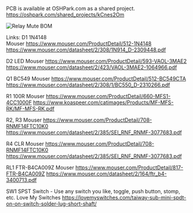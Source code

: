 PCB is available at OSHPark.com as a shared project.
https://oshpark.com/shared_projects/kCnes2Om


![Relay Mute BOM](https://github.com/Hastyman/Black-Hole-Mute/assets/16782548/20430a4c-fa4e-4d61-a87d-94ef63ab752f)

Links:
D1	1N4148	
Mouser	https://www.mouser.com/ProductDetail/512-1N4148	https://www.mouser.com/datasheet/2/308/1N914_D-2309448.pdf

D2	LED
Mouser	https://www.mouser.com/ProductDetail/593-VAOL-3MAE2	https://www.mouser.com/datasheet/2/423/VAOL-3MAE2-1064966.pdf

Q1	BC549
Mouser	https://www.mouser.com/ProductDetail/512-BC549CTA	https://www.mouser.com/datasheet/2/308/1/BC550_D-2310266.pdf

R1	100R
Mouser	https://www.mouser.com/ProductDetail/660-MFS1-4CC1000F	https://www.koaspeer.com/catimages/Products/MF-MFS-RK/MF-MFS-RK.pdf

R2, R3
Mouser	https://www.mouser.com/ProductDetail/708-RNMF14FTC10K0	https://www.mouser.com/datasheet/2/385/SEI_RNF_RNMF-3077683.pdf

R4	CLR
Mouser	https://www.mouser.com/ProductDetail/708-RNMF14FTC10K0	https://www.mouser.com/datasheet/2/385/SEI_RNF_RNMF-3077683.pdf

RL1	FTR-B4CA009Z
Mouser	https://www.mouser.com/ProductDetail/817-FTR-B4CA009Z	https://www.mouser.com/datasheet/2/164/ftr_b4-3400713.pdf

SW1	SPST Switch	- Use any switch you like, toggle, push button, stomp, etc.
Love My Switches	https://lovemyswitches.com/taiway-sub-mini-spdt-on-on-switch-solder-lug-short-shaft/
